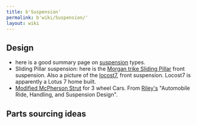 ```yaml
---
title: b'Suspension'
permalink: b'wiki/Suspension/'
layout: wiki
---
```


Design
------

-   here is a good summary page on
    [suspension](http://www.chris-longhurst.com/carbibles/index.html?menu.html&suspension_bible.html)
    types.
-   Sliding Pillar suspension: here is the [Morgan trike Sliding
    Pillar](http://morgan3w.de/technic/technic.htm) front suspension.
    Also a picture of the
    [locost7](http://locost7.info/files/suspension/Robin+Hood+Sliding+Pillar.jpg),
    front suspension. Locost7 is apparently a Lotus 7 home built.
-   [Modified McPherson Strut](http://www.rqriley.com/images/fig-15.gif)
    for 3 wheel Cars. From
    [Riley's](http://www.rqriley.com/suspensn.htm) "Automobile Ride,
    Handling, and Suspension Design".

Parts sourcing ideas
--------------------

